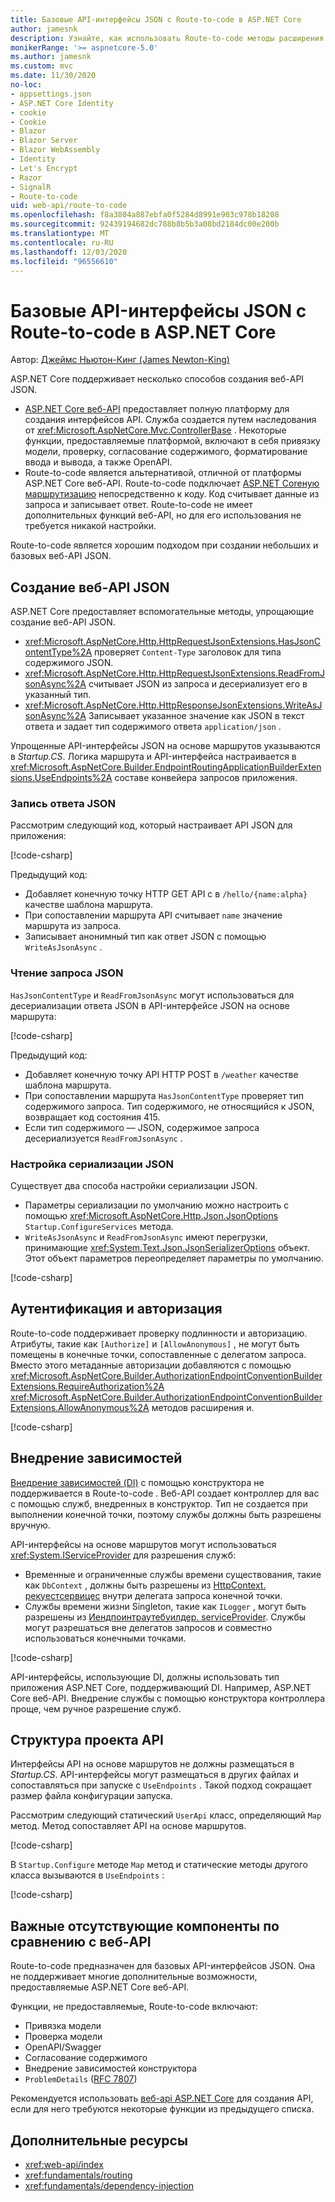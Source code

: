 ```yaml
---
title: Базовые API-интерфейсы JSON с Route-to-code в ASP.NET Core
author: jamesnk
description: Узнайте, как использовать Route-to-code методы расширения JSON для создания упрощенных веб-интерфейсов API JSON.
monikerRange: '>= aspnetcore-5.0'
ms.author: jamesnk
ms.custom: mvc
ms.date: 11/30/2020
no-loc:
- appsettings.json
- ASP.NET Core Identity
- cookie
- Cookie
- Blazor
- Blazor Server
- Blazor WebAssembly
- Identity
- Let's Encrypt
- Razor
- SignalR
- Route-to-code
uid: web-api/route-to-code
ms.openlocfilehash: f8a3804a887ebfa0f5284d8991e903c978b18208
ms.sourcegitcommit: 92439194682dc788b8b5b3a08bd2184dc00e200b
ms.translationtype: MT
ms.contentlocale: ru-RU
ms.lasthandoff: 12/03/2020
ms.locfileid: "96556610"
---
```

# <a name="basic-json-apis-with-no-locroute-to-code-in-aspnet-core"></a>Базовые API-интерфейсы JSON с Route-to-code в ASP.NET Core

Автор: [Джеймс Ньютон-Кинг (James Newton-King)](https://github.com/jamesnk)

ASP.NET Core поддерживает несколько способов создания веб-API JSON.

* [ASP.NET Core веб-API](xref:web-api/index) предоставляет полную платформу для создания интерфейсов API. Служба создается путем наследования от <xref:Microsoft.AspNetCore.Mvc.ControllerBase> . Некоторые функции, предоставляемые платформой, включают в себя привязку модели, проверку, согласование содержимого, форматирование ввода и вывода, а также OpenAPI.
* Route-to-code является альтернативой, отличной от платформы ASP.NET Core веб-API. Route-to-code подключает [ASP.NET Coreную маршрутизацию](xref:fundamentals/routing) непосредственно к коду. Код считывает данные из запроса и записывает ответ. Route-to-code не имеет дополнительных функций веб-API, но для его использования не требуется никакой настройки.

Route-to-code является хорошим подходом при создании небольших и базовых веб-API JSON.

## <a name="create-json-web-apis"></a>Создание веб-API JSON

ASP.NET Core предоставляет вспомогательные методы, упрощающие создание веб-API JSON.

* <xref:Microsoft.AspNetCore.Http.HttpRequestJsonExtensions.HasJsonContentType%2A> проверяет `Content-Type` заголовок для типа содержимого JSON.
* <xref:Microsoft.AspNetCore.Http.HttpRequestJsonExtensions.ReadFromJsonAsync%2A> считывает JSON из запроса и десериализует его в указанный тип.
* <xref:Microsoft.AspNetCore.Http.HttpResponseJsonExtensions.WriteAsJsonAsync%2A> Записывает указанное значение как JSON в текст ответа и задает тип содержимого ответа `application/json` .

Упрощенные API-интерфейсы JSON на основе маршрутов указываются в *Startup.CS*. Логика маршрута и API-интерфейса настраивается в <xref:Microsoft.AspNetCore.Builder.EndpointRoutingApplicationBuilderExtensions.UseEndpoints%2A> составе конвейера запросов приложения.

### <a name="write-json-response"></a>Запись ответа JSON

Рассмотрим следующий код, который настраивает API JSON для приложения:

[!code-csharp[](route-to-code/sample/Startup3.cs?name=snippet&highlight=6)]

Предыдущий код:

* Добавляет конечную точку HTTP GET API с в `/hello/{name:alpha}` качестве шаблона маршрута.
* При сопоставлении маршрута API считывает `name` значение маршрута из запроса.
* Записывает анонимный тип как ответ JSON с помощью `WriteAsJsonAsync` .

### <a name="read-json-request"></a>Чтение запроса JSON

`HasJsonContentType` и `ReadFromJsonAsync` могут использоваться для десериализации ответа JSON в API-интерфейсе JSON на основе маршрута:

[!code-csharp[](route-to-code/sample/Startup2.cs?name=snippet&highlight=5,11)]

Предыдущий код:

* Добавляет конечную точку API HTTP POST в `/weather` качестве шаблона маршрута.
* При сопоставлении маршрута `HasJsonContentType` проверяет тип содержимого запроса. Тип содержимого, не относящийся к JSON, возвращает код состояния 415.
* Если тип содержимого — JSON, содержимое запроса десериализуется `ReadFromJsonAsync` .

### <a name="configure-json-serialization"></a>Настройка сериализации JSON

Существует два способа настройки сериализации JSON.

* Параметры сериализации по умолчанию можно настроить с помощью <xref:Microsoft.AspNetCore.Http.Json.JsonOptions> `Startup.ConfigureServices` метода.
* `WriteAsJsonAsync` и `ReadFromJsonAsync` имеют перегрузки, принимающие <xref:System.Text.Json.JsonSerializerOptions> объект. Этот объект параметров переопределяет параметры по умолчанию.

[!code-csharp[](route-to-code/sample/Startup6.cs?name=snippet)]

## <a name="authentication-and-authorization"></a>Аутентификация и авторизация

Route-to-code поддерживает проверку подлинности и авторизацию. Атрибуты, такие как `[Authorize]` и `[AllowAnonymous]` , не могут быть помещены в конечные точки, сопоставленные с делегатом запроса. Вместо этого метаданные авторизации добавляются с помощью <xref:Microsoft.AspNetCore.Builder.AuthorizationEndpointConventionBuilderExtensions.RequireAuthorization%2A> <xref:Microsoft.AspNetCore.Builder.AuthorizationEndpointConventionBuilderExtensions.AllowAnonymous%2A> методов расширения и.

[!code-csharp[](route-to-code/sample/Startup.cs?name=snippet&highlight=30)]

## <a name="dependency-injection"></a>Внедрение зависимостей

[Внедрение зависимостей (DI)](xref:fundamentals/dependency-injection) с помощью конструктора не поддерживается в Route-to-code . Веб-API создает контроллер для вас с помощью служб, внедренных в конструктор. Тип не создается при выполнении конечной точки, поэтому службы должны быть разрешены вручную.

API-интерфейсы на основе маршрутов могут использоваться <xref:System.IServiceProvider> для разрешения служб:

* Временные и ограниченные службы времени существования, такие как `DbContext` , должны быть разрешены из [HttpContext. рекуестсервицес](xref:Microsoft.AspNetCore.Http.HttpContext.RequestServices) внутри делегата запроса конечной точки.
* Службы времени жизни Singleton, такие как `ILogger` , могут быть разрешены из [Иендпоинтраутебуилдер. serviceProvider](xref:Microsoft.AspNetCore.Routing.IEndpointRouteBuilder.ServiceProvider). Службы могут разрешаться вне делегатов запросов и совместно использоваться конечными точками.

[!code-csharp[](route-to-code/sample/Startup4.cs?name=snippet&highlight=3,7)]

API-интерфейсы, использующие DI, должны использовать тип приложения ASP.NET Core, поддерживающий DI. Например, ASP.NET Core веб-API. Внедрение службы с помощью конструктора контроллера проще, чем ручное разрешение служб.

## <a name="api-project-structure"></a>Структура проекта API

Интерфейсы API на основе маршрутов не должны размещаться в *Startup.CS*. API-интерфейсы могут размещаться в других файлах и сопоставляться при запуске с `UseEndpoints` . Такой подход сокращает размер файла конфигурации запуска.

Рассмотрим следующий статический `UserApi` класс, определяющий `Map` метод. Метод сопоставляет API на основе маршрутов.

[!code-csharp[](route-to-code/sample/UserApi.cs?name=snippet)]

В `Startup.Configure` методе `Map` метод и статические методы другого класса вызываются в `UseEndpoints` :

[!code-csharp[](route-to-code/sample/Startup5.cs?name=snippet)]

## <a name="notable-missing-features-compared-to-web-api"></a>Важные отсутствующие компоненты по сравнению с веб-API

Route-to-code предназначен для базовых API-интерфейсов JSON. Она не поддерживает многие дополнительные возможности, предоставляемые ASP.NET Core веб-API.

Функции, не предоставляемые, Route-to-code включают:

* Привязка модели
* Проверка модели
* OpenAPI/Swagger
* Согласование содержимого
* Внедрение зависимостей конструктора
* `ProblemDetails` ([RFC 7807](https://tools.ietf.org/html/rfc7807))

Рекомендуется использовать [веб-api ASP.NET Core](xref:web-api/index) для создания API, если для него требуются некоторые функции из предыдущего списка.

## <a name="additional-resources"></a>Дополнительные ресурсы

* <xref:web-api/index>
* <xref:fundamentals/routing>
* <xref:fundamentals/dependency-injection>
